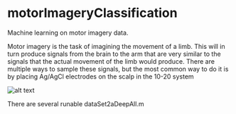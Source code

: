 # motorImageryClassification
Machine learning on motor imagery data.

Motor imagery is the task of imagining the movement of a limb. This will in turn produce signals from the brain to the arm that are very similar to the signals that the actual movement of the limb would produce. There are multiple ways to sample these signals, but the most common way to do it is by placing Ag/AgCl electrodes on the scalp in the 10-20 system

![alt text](https://upload.wikimedia.org/wikipedia/commons/thumb/7/70/21_electrodes_of_International_10-20_system_for_EEG.svg/1200px-21_electrodes_of_International_10-20_system_for_EEG.svg.png "Logo Title Text 1")

There are several runable 
dataSet2aDeepAll.m
